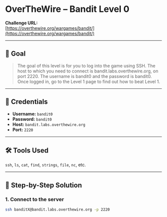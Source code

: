 # OverTheWire – Bandit Level 0

**Challenge URL:**  
[https://overthewire.org/wargames/bandit/](https://overthewire.org/wargames/bandit/)

---

## 🧠 Goal

> The goal of this level is for you to log into the game using SSH. The host to which you need to connect is bandit.labs.overthewire.org, on port 2220. The username is bandit0 and the password is bandit0. Once logged in, go to the Level 1 page to find out how to beat Level 1.

---

## 🔑 Credentials

- **Username:** `bandit0`
- **Password:** `bandit0`
- **Host:** `bandit.labs.overthewire.org`
- **Port:** `2220`

---

## 🛠️ Tools Used

`ssh`, `ls`, `cat`, `find`, `strings`, `file`, `nc`, etc.

---

## 📜 Step-by-Step Solution

### 1. Connect to the server

```bash
ssh banditX@bandit.labs.overthewire.org -p 2220
